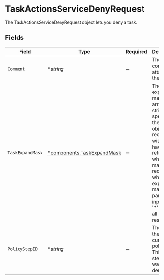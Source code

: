 # TaskActionsServiceDenyRequest

The TaskActionsServiceDenyRequest object lets you deny a task.


## Fields

| Field                                                                                                                                                                                                                         | Type                                                                                                                                                                                                                          | Required                                                                                                                                                                                                                      | Description                                                                                                                                                                                                                   |
| ----------------------------------------------------------------------------------------------------------------------------------------------------------------------------------------------------------------------------- | ----------------------------------------------------------------------------------------------------------------------------------------------------------------------------------------------------------------------------- | ----------------------------------------------------------------------------------------------------------------------------------------------------------------------------------------------------------------------------- | ----------------------------------------------------------------------------------------------------------------------------------------------------------------------------------------------------------------------------- |
| `Comment`                                                                                                                                                                                                                     | **string*                                                                                                                                                                                                                     | :heavy_minus_sign:                                                                                                                                                                                                            | The comment attached to the request.                                                                                                                                                                                          |
| `TaskExpandMask`                                                                                                                                                                                                              | [*components.TaskExpandMask](../../models/components/taskexpandmask.md)                                                                                                                                                       | :heavy_minus_sign:                                                                                                                                                                                                            | The task expand mask is an array of strings that specifes the related objects the requester wishes to have returned when making a request where the expand mask is part of the input. Use '*' to view all possible responses. |
| `PolicyStepID`                                                                                                                                                                                                                | **string*                                                                                                                                                                                                                     | :heavy_minus_sign:                                                                                                                                                                                                            | The ID of the currently policy step. This is the step you want to deny.                                                                                                                                                       |